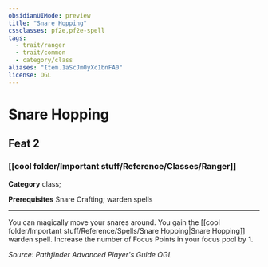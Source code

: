 ```yaml
---
obsidianUIMode: preview
title: "Snare Hopping"
cssclasses: pf2e,pf2e-spell
tags:
  - trait/ranger
  - trait/common
  - category/class
aliases: "Item.1aScJm0yXc1bnFA0"
license: OGL
---
```

# Snare Hopping
## Feat 2
### [[cool folder/Important stuff/Reference/Classes/Ranger]]

**Category** class; 



**Prerequisites** Snare Crafting; warden spells
* * *
You can magically move your snares around. You gain the [[cool folder/Important stuff/Reference/Spells/Snare Hopping|Snare Hopping]] warden spell. Increase the number of Focus Points in your focus pool by 1.

*Source: Pathfinder Advanced Player's Guide*
*OGL*